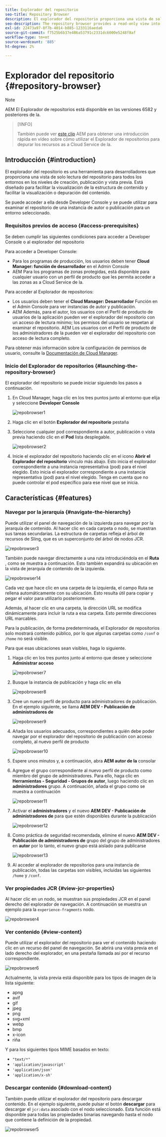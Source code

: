 ```yaml
---
title: Explorador del repositorio
seo-title: Repository Browser
description: El explorador del repositorio proporciona una vista de solo lectura del repositorio para todos los entornos en los niveles de creación, publicación y vista previa.
seo-description: The repository browser provides a read-only view into the repository for all environments on author, publish, and preview tiers.
exl-id: 22473a97-8f7b-4014-b885-1233116aeda6
source-git-commit: f7525b6b37e486a53791c2331dc6000e5248f8af
workflow-type: tm+mt
source-wordcount: '885'
ht-degree: 2%

---
```


# Explorador del repositorio {#repository-browser}

>[!NOTE]
>
>AEM El Explorador de repositorios está disponible en las versiones 6582 y posteriores de la.

>[!INFO]
>
>También puede ver [este clip](https://experienceleague.adobe.com/docs/experience-manager-learn/cloud-service/debugging/debugging-aem-as-a-cloud-service/repository-browser.html) AEM para obtener una introducción rápida en vídeo sobre cómo utilizar el Explorador de repositorios para depurar los recursos as a Cloud Service de la.

## Introducción {#introduction}

El explorador del repositorio es una herramienta para desarrolladores que proporciona una vista de solo lectura del repositorio para todos los entornos en los niveles de creación, publicación y vista previa. Está diseñado para facilitar la visualización de la estructura de contenido y facilitar la visualización o depuración del contenido.

Se puede acceder a ella desde Developer Console y se puede utilizar para examinar el repositorio de una instancia de autor o publicación para un entorno seleccionado.

### Requisitos previos de acceso {#access-prerequisites}

Se deben cumplir las siguientes condiciones para acceder a Developer Console o al explorador del repositorio

Para acceder a Developer Console:

* Para los programas de producción, los usuarios deben tener **Cloud Manager: función de desarrollador** en el Admin Console
* AEM Para los programas de zonas protegidas, está disponible para cualquier usuario con un perfil de producto que les permita acceder a las zonas as a Cloud Service de la.

Para acceder al Explorador de repositorios:

* Los usuarios deben tener el **Cloud Manager: Desarrollador** Función en el Admin Console para ver instancias de autor y publicación.
* AEM Además, para el autor, los usuarios con el Perfil de producto de usuarios de la aplicación pueden ver el explorador del repositorio con un acceso de lectura mínimo; los permisos del usuario se respetan al examinar el repositorio. AEM Los usuarios con el Perfil de producto de los administradores de la pueden ver el explorador del repositorio con acceso de lectura completo.

Para obtener más información sobre la configuración de permisos de usuario, consulte la [Documentación de Cloud Manager](https://experienceleague.adobe.com/docs/experience-manager-cloud-manager/using/requirements/setting-up-users-and-roles.html).

### Inicio del Explorador de repositorios {#launching-the-repository-browser}

El explorador del repositorio se puede iniciar siguiendo los pasos a continuación.

1. En Cloud Manager, haga clic en los tres puntos junto al entorno que elija y seleccione **Developer Console**

   ![repobrowser1](/help/implementing/developing/tools/assets/repobrowser1.png)

1. Haga clic en el botón **Explorador del repositorio** pestaña
1. Seleccione cualquier pod correspondiente a autor, publicación o vista previa haciendo clic en el **Pod** lista desplegable.

   ![repobrowser2](/help/implementing/developing/tools/assets/repobrowser2.png)

1. Inicie el explorador del repositorio haciendo clic en el icono **Abrir el Explorador del repositorio** vínculo más abajo. Esto inicia el explorador correspondiente a una instancia representativa (pod) para el nivel elegido. Esto inicia el explorador correspondiente a una instancia representativa (pod) para el nivel elegido. Tenga en cuenta que no puede controlar el pod específico para ese nivel que se inicia.

## Características {#features}

### Navegar por la jerarquía {#navigate-the-hierarchy}

Puede utilizar el panel de navegación de la izquierda para navegar por la jerarquía de contenido. Al hacer clic en cada carpeta o nodo, se muestran sus tareas secundarias. La estructura de carpetas refleja el árbol de recursos de Sling, que es un superconjunto del árbol de nodos JCR.

![repobrowser3](/help/implementing/developing/tools/assets/repobrowser3.png)

También puede navegar directamente a una ruta introduciéndola en el **Ruta** , como se muestra a continuación. Esto también expandirá su ubicación en la vista de jerarquía de contenido de la izquierda.

![repobrowser14](/help/implementing/developing/tools/assets/repobrowser14.png)

Cada vez que hace clic en una carpeta de la izquierda, el campo Ruta se rellena automáticamente con su ubicación. Esto resulta útil para copiar y pegar el valor para utilizarlo posteriormente.

Además, al hacer clic en una carpeta, la dirección URL se modifica dinámicamente para incluir la ruta a esa carpeta. Esto permite direcciones URL marcables.

Para la publicación, de forma predeterminada, el Explorador de repositorios solo mostrará contenido público, por lo que algunas carpetas como `/conf` o `/home` no será visible.

Para que esas ubicaciones sean visibles, haga lo siguiente.

1. Haga clic en los tres puntos junto al entorno que desee y seleccione **Administrar acceso**

   ![repobrowser7](/help/implementing/developing/tools/assets/repobrowser7.png)

1. Busque la instancia de publicación y haga clic en ella

   ![repobrowser8](/help/implementing/developing/tools/assets/repobrowser8.png)

1. Cree un nuevo perfil de producto para administradores de publicación. En el ejemplo siguiente, se llama **AEM DEV - Publicación de administradores de**

   ![repobrowser9](/help/implementing/developing/tools/assets/repobrowser9.png)

1. Añada los usuarios adecuados, correspondientes a quién debe poder navegar por el explorador del repositorio de publicación con acceso completo, al nuevo perfil de producto

   ![repobrowser10](/help/implementing/developing/tools/assets/repobrowser10.png)

1. Espere unos minutos y, a continuación, abra **AEM autor de la** consolar
1. Agregue el grupo correspondiente al nuevo perfil de producto como miembro del grupo de administradores. Para ello, haga clic en **Herramientas - Seguridad - Grupos de autor**, luego haciendo clic en **administradores** grupo. A continuación, añada el grupo como se muestra a continuación

   ![repobrowser11](/help/implementing/developing/tools/assets/repobrowser11.png)

1. Activar el **administradores** y el nuevo **AEM DEV - Publicación de administradores de** para que estén disponibles durante la publicación

   ![repobrowser12](/help/implementing/developing/tools/assets/repobrowser12.png)

1. Como práctica de seguridad recomendada, elimine el nuevo **AEM DEV - Publicación de administradores de** grupo del grupo de administradores en **autor** por lo tanto, el nuevo grupo está aislado para publicarse

   ![repobrowser13](/help/implementing/developing/tools/assets/repobrowser13.png)

1. Al acceder al explorador de repositorios para una instancia de publicación, todas las carpetas son visibles, incluidas las siguientes `/home` y `/conf`.

### Ver propiedades JCR {#view-jcr-properties}

Al hacer clic en un nodo, se muestran sus propiedades JCR en el panel derecho del explorador de navegación. A continuación se muestra un ejemplo para la `experience-fragments` nodo.

![repobrowser4](/help/implementing/developing/tools/assets/repobrowser41.png)

### Ver contenido {#view-content}

Puede utilizar el explorador del repositorio para ver el contenido haciendo clic en un recurso del panel de navegación. Se abrirá una vista previa en el lado derecho del explorador, en una pestaña llamada así por el recurso correspondiente.

![repobrowser6](/help/implementing/developing/tools/assets/repobrowser61.png)

Actualmente, la vista previa está disponible para los tipos de imagen de la lista siguiente:

* apng
* avif
* gif
* jpeg
* png
* svg+xml
* webp
* bmp
* x-icon
* riña

Y para los siguientes tipos MIME basados en texto:

* `"text/*"`
* `'application/javascript'`
* `'application/json'`
* `'application/x-sh'`

### Descargar contenido {#download-content}

También puede utilizar el explorador del repositorio para descargar contenido. En el ejemplo siguiente, puede pulsar el botón **descargar** para descargar el `jcr:data` asociado con el nodo seleccionado. Esta función está disponible para todas las propiedades binarias navegando hasta el nodo que contiene la definición de la propiedad.

![repobrowser5](/help/implementing/developing/tools/assets/repobrowser52.png)

